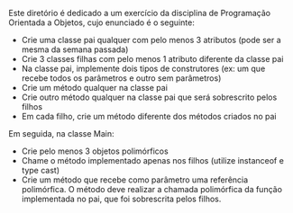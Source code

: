Este diretório é dedicado a um exercício da disciplina de Programação Orientada a Objetos, cujo enunciado é o seguinte:

- Crie uma classe pai qualquer com pelo menos 3 atributos (pode ser a mesma da semana passada)
- Crie 3 classes filhas com pelo menos 1 atributo diferente da classe pai
- Na classe pai, implemente dois tipos de construtores (ex: um que recebe todos os parâmetros e outro sem parâmetros)
- Crie um método qualquer na classe pai
- Crie outro método qualquer na classe pai que será sobrescrito pelos filhos
- Em cada filho, crie um método diferente dos métodos criados no pai

Em seguida, na classe Main:
- Crie pelo menos 3 objetos polimórficos
- Chame o método implementado apenas nos filhos (utilize instanceof e type cast)
- Crie um método que recebe como parâmetro uma referência polimórfica. O método deve realizar a chamada polimórfica da função implementada no pai, que foi sobrescrita pelos filhos.
